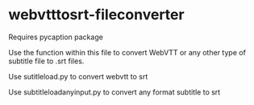 # webvtttosrt-fileconverter

Requires pycaption package


Use the function within this file to convert WebVTT or any other type of subtitle file to .srt files.

Use sutitleload.py to convert webvtt to srt

Use subtitleloadanyinput.py to convert any format subtitle to srt 
